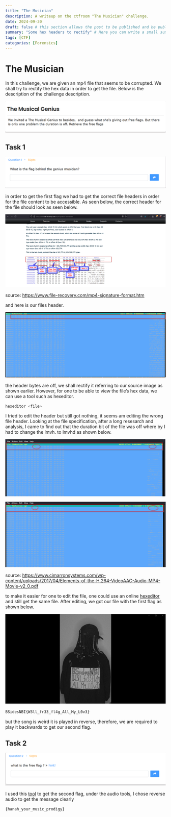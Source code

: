 ```yaml
---
title: "The Musician"
description: A writeup on the ctfroom "The Musician" challenge.
date: 2024-09-30
draft: false # this section allows the post to be published and be public, is it is set to true the post will not be published.
summary: "Some hex headers to rectify" # Here you can write a small summary of the post if needed
tags: [CTF]
categories: [Forensics]
---
```

# The Musician

In this challenge, we are given an mp4 file that seems to be corrupted. We shall try to rectify the hex data in order to get the file. Below is  the description of the challenge description.

![image.png](image.png)

## Task 1

![image.png](image%201.png)

in order to get the first flag we had to get the correct file headers in order for the file content to be accessible. As seen below, the correct header for the file should look as seen below.

![image.png](image%202.png)

source: https://www.file-recovery.com/mp4-signature-format.htm

and here is our files header.

![image.png](image%203.png)

the header bytes are off, we shall rectify it referring to our source image as shown earlier. However, for one to be able to view the file’s hex data, we can use a tool such as hexeditor.

```bash
hexeditor <file>
```

I tried to edit the header but still got nothing, it seems am editing the wrong file header. Looking at the file specification, after a long resesarch and analysis, I came to find out  that the duration bit of the file was off where by I had to change the lmvh. to lmvhd as shown below.

![image.png](image%204.png)

![image.png](image%205.png)

source: https://www.cimarronsystems.com/wp-content/uploads/2017/04/Elements-of-the-H.264-VideoAAC-Audio-MP4-Movie-v2_0.pdf

to make it easier for one to edit the file, one could use an online [hexeditor](https://hexed.it/) and still get the same file. After editing, we got our file with the first flag as shown below.

![image.png](image%206.png)

```bash
BSidesNBI{W3ll_fr33_fl4g_All_My_L0v3}
```

but the song is weird it is played in reverse, therefore, we are required to play it backwards to get our second flag.

## Task 2

![image.png](image%207.png)

I used this [tool](https://mp3cut.net/) to get the second flag, under the audio tools, I chose reverse audio to get the message clearly

```bash
{hanah_your_music_prodigy}
```